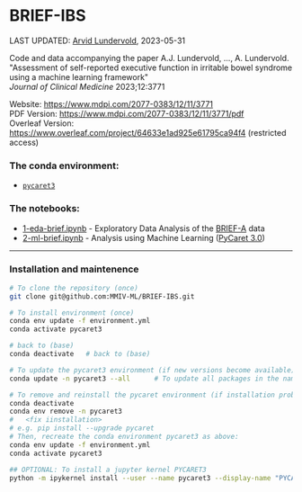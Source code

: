 # BRIEF-IBS

LAST UPDATED: [Arvid Lundervold](https://www.uib.no/en/persons/Arvid.Lundervold), 2023-05-31

Code and data accompanying the paper A.J. Lundervold, ..., A. Lundervold. "Assessment of self-reported executive function in irritable bowel syndrome using a machine learning framework"<br>
_Journal of Clinical Medicine_ 2023;12:3771 <br>

Website: https://www.mdpi.com/2077-0383/12/11/3771<br>
PDF Version: https://www.mdpi.com/2077-0383/12/11/3771/pdf<br>
Overleaf Version: https://www.overleaf.com/project/64633e1ad925e61795ca94f4 (restricted access)<br>



### The conda environment:

- [`pycaret3`](./environment.yml)

### The notebooks:

- [1-eda-brief.ipynb](./1-eda-brief.ipynb) - Exploratory Data Analysis of the [BRIEF-A](https://www.parinc.com/Products/Pkey/25) data
- [2-ml-brief.ipynb](./2-ml-brief.ipynb) - Analysis using Machine Learning ([PyCaret 3.0](https://pycaret.gitbook.io/docs))

----

### Installation and maintenence

```bash
# To clone the repository (once)
git clone git@github.com:MMIV-ML/BRIEF-IBS.git

# To install environment (once)
conda env update -f environment.yml
conda activate pycaret3

# back to (base)
conda deactivate   # back to (base)

# To update the pycaret3 environment (if new versions become available):
conda update -n pycaret3 --all      # To update all packages in the named environment

# To remove and reinstall the pycaret environment (if installation problems):
conda deactivate
conda env remove -n pycaret3
#   <fix iinstallation>
# e.g. pip install --upgrade pycaret
# Then, recreate the conda environment pycaret3 as above:
conda env update -f environment.yml
conda activate pycaret3

## OPTIONAL: To install a jupyter kernel PYCARET3
python -m ipykernel install --user --name pycaret3 --display-name "PYCARET3"
```

